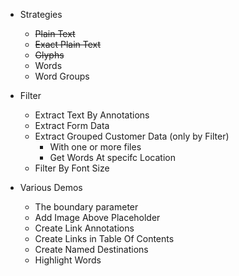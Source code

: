 
- Strategies
    - ~~Plain Text~~
    - ~~Exact Plain Text~~
    - ~~Glyphs~~
    - Words
    - Word Groups

- Filter
    - Extract Text By Annotations
    - Extract Form Data
    - Extract Grouped Customer Data (only by Filter)
        - With one or more files
        - Get Words At specifc Location
    - Filter By Font Size

- Various Demos
    - The boundary parameter 
    - Add Image Above Placeholder
    - Create Link Annotations
    - Create Links in Table Of Contents 
    - Create Named Destinations
    - Highlight Words
